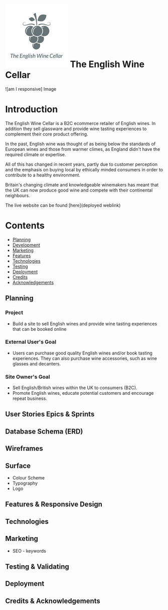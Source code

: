 # ![TheEthicalWineCellar logo](/media/tewc_logo.jpg) The English Wine Cellar 

![am I responsive] Image

# Introduction
The English Wine Cellar is a B2C ecommerce retailer of English wines. In addition they sell glassware and provide wine tasting experiences to complement their core product offering.

In the past, English wine was thought of as being below the standards of European wines and those from warmer climes, as England didn't have the required climate or expertise.

All of this has changed in recent years, partly due to customer perception and the emphasis on buying local by ethically minded consumers in order to contribute to a healthy environment.

Britain's changing climate and knowledgeable winemakers has meant that the UK can now produce good wine and compete with their continental neighbours.

The live website can be found [here](deployed weblink)
# Contents
* [Planning](#planning)
* [Development](#development)
* [Marketing](#marketing)
* [Features](#features)
* [Technologies](#technologies)
* [Testing](#testing)
* [Deployment](#deployment)
* [Credits](#credits)
* [Acknowledgements](#acknowledgements)


## Planning
### Project
- Build a site to sell English wines and provide wine tasting experiences that can be booked online

### External User's Goal
- Users can purchase good quality English wines and/or book tasting experiences. They can also purchase wine accessories, such as wine glasses and decanters.

### Site Owner's Goal
- Sell English/British wines within the UK to consumers (B2C).
- Promote English wines, educate potential customers and encourage repeat business.

## User Stories Epics & Sprints

## Database Schema (ERD)

## Wireframes

## Surface
- Colour Scheme
- Typography
- Logo

## Features & Responsive Design

## Technologies

## Marketing
- SEO - keywords

## Testing & Validating

## Deployment

## Credits & Acknowledgements
